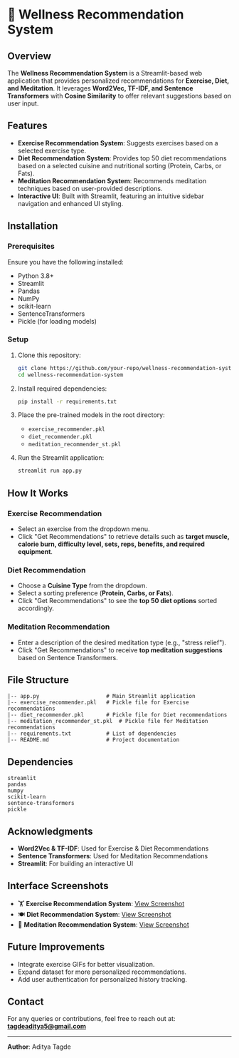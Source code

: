# 🌿 Wellness Recommendation System

## Overview
The **Wellness Recommendation System** is a Streamlit-based web application that provides personalized recommendations for **Exercise, Diet, and Meditation**. It leverages **Word2Vec, TF-IDF, and Sentence Transformers** with **Cosine Similarity** to offer relevant suggestions based on user input.

## Features
- **Exercise Recommendation System**: Suggests exercises based on a selected exercise type.
- **Diet Recommendation System**: Provides top 50 diet recommendations based on a selected cuisine and nutritional sorting (Protein, Carbs, or Fats).
- **Meditation Recommendation System**: Recommends meditation techniques based on user-provided descriptions.
- **Interactive UI**: Built with Streamlit, featuring an intuitive sidebar navigation and enhanced UI styling.

## Installation
### Prerequisites
Ensure you have the following installed:
- Python 3.8+
- Streamlit
- Pandas
- NumPy
- scikit-learn
- SentenceTransformers
- Pickle (for loading models)

### Setup
1. Clone this repository:
   ```bash
   git clone https://github.com/your-repo/wellness-recommendation-system.git
   cd wellness-recommendation-system
   ```

2. Install required dependencies:
   ```bash
   pip install -r requirements.txt
   ```

3. Place the pre-trained models in the root directory:
   - `exercise_recommender.pkl`
   - `diet_recommender.pkl`
   - `meditation_recommender_st.pkl`

4. Run the Streamlit application:
   ```bash
   streamlit run app.py
   ```

## How It Works
### Exercise Recommendation
- Select an exercise from the dropdown menu.
- Click "Get Recommendations" to retrieve details such as **target muscle, calorie burn, difficulty level, sets, reps, benefits, and required equipment**.

### Diet Recommendation
- Choose a **Cuisine Type** from the dropdown.
- Select a sorting preference (**Protein, Carbs, or Fats**).
- Click "Get Recommendations" to see the **top 50 diet options** sorted accordingly.

### Meditation Recommendation
- Enter a description of the desired meditation type (e.g., "stress relief").
- Click "Get Recommendations" to receive **top meditation suggestions** based on Sentence Transformers.

## File Structure
```
|-- app.py                     # Main Streamlit application
|-- exercise_recommender.pkl   # Pickle file for Exercise recommendations
|-- diet_recommender.pkl       # Pickle file for Diet recommendations
|-- meditation_recommender_st.pkl  # Pickle file for Meditation recommendations
|-- requirements.txt           # List of dependencies
|-- README.md                  # Project documentation
```

## Dependencies
```
streamlit
pandas
numpy
scikit-learn
sentence-transformers
pickle
```

## Acknowledgments
- **Word2Vec & TF-IDF**: Used for Exercise & Diet Recommendations
- **Sentence Transformers**: Used for Meditation Recommendations
- **Streamlit**: For building an interactive UI

## Interface Screenshots
- 🏋️ **Exercise Recommendation System**: [View Screenshot](https://your-image-link.com/exercise.png)
- 🍽️ **Diet Recommendation System**: [View Screenshot](https://your-image-link.com/diet.png)
- 🧘 **Meditation Recommendation System**: [View Screenshot](https://your-image-link.com/meditation.png)

## Future Improvements
- Integrate exercise GIFs for better visualization.
- Expand dataset for more personalized recommendations.
- Add user authentication for personalized history tracking.

## Contact
For any queries or contributions, feel free to reach out at: **tagdeaditya5@gmail.com**

---
**Author**: Aditya Tagde 

